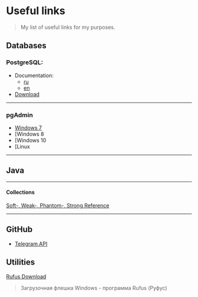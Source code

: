 # Useful links
>My list of useful links for my purposes.


## Databases
### PostgreSQL:
   - Documentation:
      - [ru](https://postgrespro.ru/docs/postgresql)
      - [en](https://www.postgresql.org/docs/)
   - [Download](https://www.postgresql.org/download/)
***
### pgAdmin
   * [Windows 7](https://www.postgresql.org/ftp/pgadmin/pgadmin4/v4.30/windows/)
   * [Windows 8
   * [Windows 10
   * [Linux  
***
## Java
***
#### Collections
[Soft-, Weak-, Phantom-, Strong Reference](https://habr.com/ru/post/169883/)

***

## GitHub 
- [Telegram API]()



## Utilities

[Rufus Download](https://windowsbit.net/programmy-dlya-windows/38-rufus-zagruzochnaya-fleshka-windows.html)
>Загрузочная флешка Windows - программа Rufus (Руфус)
